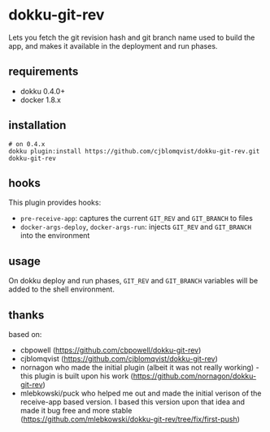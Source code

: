 # dokku-git-rev

Lets you fetch the git revision hash and git branch name used to build the app,
and makes it available in the deployment and run phases.


## requirements

- dokku 0.4.0+
- docker 1.8.x

## installation

```shell
# on 0.4.x
dokku plugin:install https://github.com/cjblomqvist/dokku-git-rev.git dokku-git-rev
```

## hooks

This plugin provides hooks:

* `pre-receive-app`: captures the current `GIT_REV` and `GIT_BRANCH` to files
* `docker-args-deploy`, `docker-args-run`: injects `GIT_REV` and `GIT_BRANCH` into the environment

## usage

On dokku deploy and run phases, `GIT_REV` and `GIT_BRANCH` variables will be added to the shell environment.

## thanks

based on:
- cbpowell (https://github.com/cbpowell/dokku-git-rev)
- cjblomqvist (https://github.com/cjblomqvist/dokku-git-rev)
- nornagon who made the initial plugin (albeit it was not really working) - this plugin is built upon his work (https://github.com/nornagon/dokku-git-rev)
- mlebkowski/puck who helped me out and made the initial verison of the receive-app based version. I based this version upon that idea and made it bug free and more stable (https://github.com/mlebkowski/dokku-git-rev/tree/fix/first-push)
